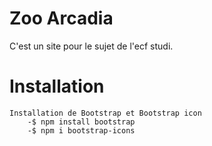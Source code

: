 # Zoo Arcadia

C'est un site pour le sujet de l'ecf studi.

# Installation

    Installation de Bootstrap et Bootstrap icon
        -$ npm install bootstrap
        -$ npm i bootstrap-icons

